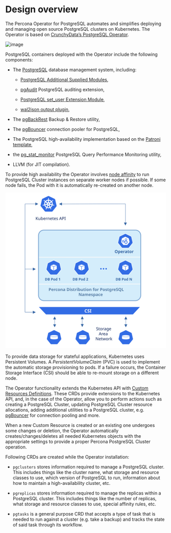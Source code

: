 # Design overview

The Percona Operator for PostgreSQL automates and simplifies
deploying and managing open source PostgreSQL clusters on Kubernetes.
The Operator is based on [CrunchyData’s PostgreSQL Operator](https://access.crunchydata.com/documentation/postgres-operator/v4/).



![image](assets/images/pgo.svg)

PostgreSQL containers deployed with the Operator include the following components:


* The [PostgreSQL](https://www.postgresql.org/) database management system, including:


    * [PostgreSQL Additional Supplied Modules](https://www.postgresql.org/docs/current/contrib.html),


    * [pgAudit](https://www.pgaudit.org/) PostgreSQL auditing extension,


    * [PostgreSQL set_user Extension Module](https://github.com/pgaudit/set_user),


    * [wal2json output plugin](https://github.com/eulerto/wal2json),


* The [pgBackRest](https://pgbackrest.org/) Backup & Restore utility,


* The [pgBouncer](http://pgbouncer.github.io/) connection pooler for PostgreSQL,


* The PostgreSQL high-availability implementation based on the [Patroni template](https://patroni.readthedocs.io/),


* the [pg_stat_monitor](https://github.com/percona/pg_stat_monitor/) PostgreSQL Query Performance Monitoring utility,


* LLVM (for JIT compilation).

To provide high availability the Operator involves [node affinity](https://kubernetes.io/docs/concepts/configuration/assign-pod-node/#affinity-and-anti-affinity)
to run PostgreSQL Cluster instances on separate worker nodes if possible. If
some node fails, the Pod with it is automatically re-created on another node.



![image](assets/images/operator.svg)

To provide data storage for stateful applications, Kubernetes uses
Persistent Volumes. A *PersistentVolumeClaim* (PVC) is used to implement
the automatic storage provisioning to pods. If a failure occurs, the
Container Storage Interface (CSI) should be able to re-mount storage on
a different node.

The Operator functionality extends the Kubernetes API with [Custom Resources
Definitions](https://kubernetes.io/docs/concepts/extend-kubernetes/api-extension/custom-resources/#customresourcedefinitions).
These CRDs provide extensions to the Kubernetes API, and, in the case of the
Operator, allow you to perform actions such as creating a PostgreSQL Cluster,
updating PostgreSQL Cluster resource allocations, adding additional utilities to
a PostgreSQL cluster, e.g. [pgBouncer](https://www.pgbouncer.org/) for
connection pooling and more.

When a new Custom Resource is created or an existing one undergoes some changes
or deletion, the Operator automatically creates/changes/deletes all needed
Kubernetes objects with the appropriate settings to provide a proper Percona
PostgreSQL Cluster operation.

Following CRDs are created while the Operator installation:


* `pgclusters` stores information required to manage a PostgreSQL cluster.
This includes things like the cluster name, what storage and resource classes
to use, which version of PostgreSQL to run, information about how to maintain
a high-availability cluster, etc.


* `pgreplicas` stores information required to manage the replicas within a
PostgreSQL cluster. This includes things like the number of replicas, what
storage and resource classes to use, special affinity rules, etc.


* `pgtasks` is a general purpose CRD that accepts a type of task that is
needed to run against a cluster (e.g. take a backup) and tracks the state of
said task through its workflow.
